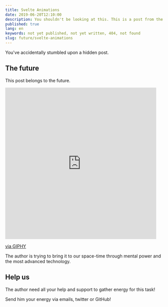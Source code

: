 ```yaml
---
title: Svelte Animations
date: 2019-06-20T12:10:00
description: You shouldn't be looking at this. This is a post from the future
published: true
lang: en
keywords: not yet published, not yet written, 404, not found
slug: future/svelte-animations
---
```


You've accidentally stumbled upon a hidden post.

## The future

This post belongs to the future.

<iframe src="https://giphy.com/embed/3ohhwiSbK4IdpTIB0Y" width="480" height="480" frameBorder="0" class="giphy-embed" allowFullScreen></iframe><p><a href="https://giphy.com/gifs/time-endless-history-3ohhwiSbK4IdpTIB0Y">via GIPHY</a></p>


The author is trying to bring it to our space-time through mental power and the most advanced technology.

## Help us

The author need all your help and support to gather energy for this task!

Send him your energy via emails, twitter or GitHub!
